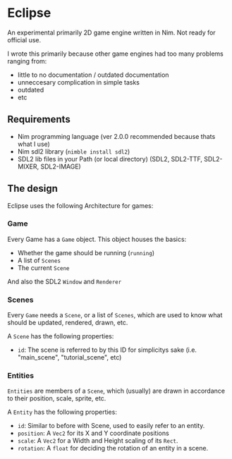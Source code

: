 # Eclipse

An experimental primarily 2D game engine written in Nim. Not ready for official use.

I wrote this primarily because other game engines had too many problems ranging from:
- little to no documentation / outdated documentation
- unneccesary complication in simple tasks
- outdated
- etc

## Requirements

- Nim programming language (ver 2.0.0 recommended because thats what I use)
- Nim sdl2 library (`nimble install sdl2`)
- SDL2 lib files in your Path (or local directory) (SDL2, SDL2-TTF, SDL2-MIXER, SDL2-IMAGE)

## The design

Eclipse uses the following Architecture for games:

### Game

Every Game has a `Game` object. This object houses the basics:

- Whether the game should be running (`running`)
- A list of `Scenes`
- The current `Scene`

And also the SDL2 `Window` and `Renderer`

### Scenes

Every `Game` needs a `Scene`, or a list of `Scenes`, which are used to know what should be updated, rendered, drawn, etc.

A `Scene` has the following properties:
- `id`: The scene is referred to by this ID for simplicitys sake (i.e. "main_scene", "tutorial_scene", etc)

### Entities

`Entities` are members of a `Scene`, which (usually) are drawn in accordance to their position, scale, sprite, etc.

A `Entity` has the following properties:
- `id`: Similar to before with Scene, used to easily refer to an entity. 
- `position`: A `Vec2` for its X and Y coordinate positions
- `scale`: A `Vec2` for a Width and Height scaling of its `Rect`.
- `rotation`: A `float` for deciding the rotation of an entity in a scene.



